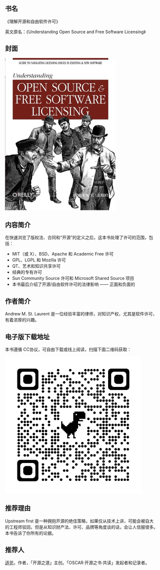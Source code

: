 ##  书名

《理解开源和自由软件许可》

英文原名：《Understanding Open Source and Free Software Licensing》

## 封面

![](./face-image/understand-foss-licensing.jpg)

## 内容简介

在快速浏览了版权法、合同和“开源”的定义之后，这本书处理了许可的范围，包括：

* MIT（或 X）、BSD、Apache 和 Academic Free 许可
* GPL、LGPL 和 Mozilla 许可
* QT、艺术和知识共享许可
* 经典的专有许可
* Sun Community Source 许可和 Microsoft Shared Source 项目
* 本书最后介绍了开源/自由软件许可的法律影响 —— 正面和负面的

## 作者简介

Andrew M. St. Laurent 是一位经验丰富的律师，对知识产权，尤其是软件许可，有着浓厚的兴趣。

## 电子版下载地址

本书遵循 CC协议，可自由下载或线上阅读，扫描下面二维码获取：

![](qr-img/qrcode_www.oreilly.com.png)

## 推荐理由

Upstream first 是一种拥抱开源的绝佳策略，如果仅从技术上讲，可能会被自大的工程师驳回，但是从知识财产法、许可、品牌等角度谈的话，会让人信服很多。本书告诉了你所有的论据。

## 推荐人

[适兕](https://opensourceway.community/all_about_kuosi)，作者，「开源之道」主创。「OSCAR·开源之书·共读」发起者和记录者。